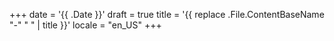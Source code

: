 +++
date = '{{ .Date }}'
draft = true
title = '{{ replace .File.ContentBaseName "-" " " | title }}'
locale = "en_US"
+++
